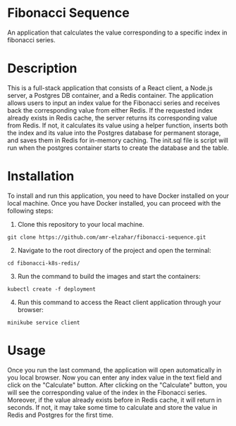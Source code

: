 # Fibonacci Sequence

An application that calculates the value corresponding to a specific index in fibonacci series.

# Description

This is a full-stack application that consists of a React client, a Node.js server, a Postgres DB container, and a Redis container. The application allows users to input an index value for the Fibonacci series and receives back the corresponding value from either Redis. If the requested index already exists in Redis cache, the server returns its corresponding value from Redis. If not, it calculates its value using a helper function, inserts both the index and its value into the Postgres database for permanent storage, and saves them in Redis for in-memory caching. The init.sql file is script will run when the postgres container starts to create the database and the table.

# Installation

To install and run this application, you need to have Docker installed on your local machine. Once you have Docker installed, you can proceed with the following steps:

1. Clone this repository to your local machine.

```
git clone https://github.com/amr-elzahar/fibonacci-sequence.git
```

2. Navigate to the root directory of the project and open the terminal:

```
cd fibonacci-k8s-redis/
```

3. Run the command to build the images and start the containers:

```
kubectl create -f deployment
```

4. Run this command to access the React client application through your browser:

```
minikube service client
```

# Usage

Once you run the last command, the application will open automatically in you local browser. Now you can enter any index value in the text field and click on the "Calculate" button. After clicking on the "Calculate" button, you will see the corresponding value of the index in the Fibonacci series. Moreover, if the value already exists before in Redis cache, it will return in seconds. If not, it may take some time to calculate and store the value in Redis and Postgres for the first time.
